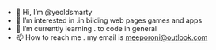 - 👋 Hi, I’m @yeoldsmarty
- 👀 I’m interested in .in bilding web pages games and apps
- 🌱 I’m currently learning . to code in general
- 📫 How to reach me . my email is meeporoni@outlook.com

<!---
yeoldsmarty/yeoldsmarty is a ✨ special ✨ repository because its `README.md` (this file) appears on your GitHub profile.
You can click the Preview link to take a look at your changes.
--->
